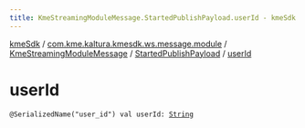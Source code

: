 ```yaml
---
title: KmeStreamingModuleMessage.StartedPublishPayload.userId - kmeSdk
---
```


[kmeSdk](../../../index.html) / [com.kme.kaltura.kmesdk.ws.message.module](../../index.html) / [KmeStreamingModuleMessage](../index.html) / [StartedPublishPayload](index.html) / [userId](./user-id.html)

# userId

`@SerializedName("user_id") val userId: `[`String`](https://kotlinlang.org/api/latest/jvm/stdlib/kotlin/-string/index.html)